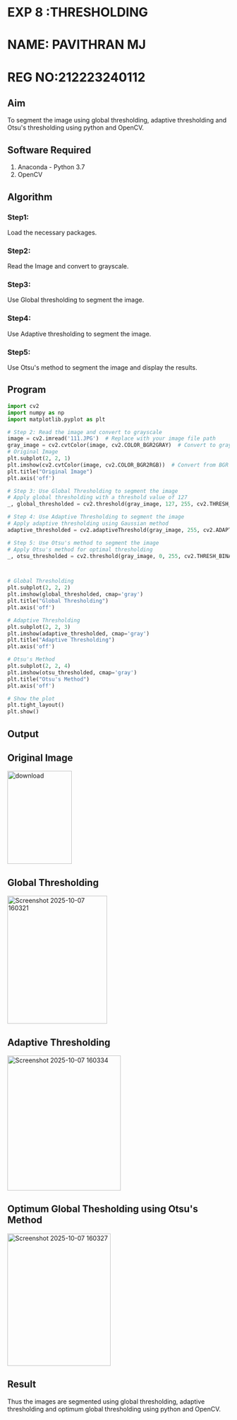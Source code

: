 # EXP 8 :THRESHOLDING
# NAME: PAVITHRAN MJ
# REG NO:212223240112 
## Aim
To segment the image using global thresholding, adaptive thresholding and Otsu's thresholding using python and OpenCV.

## Software Required
1. Anaconda - Python 3.7
2. OpenCV

## Algorithm

### Step1:
Load the necessary packages.

### Step2:
Read the Image and convert to grayscale.

### Step3:
Use Global thresholding to segment the image.

### Step4:
Use Adaptive thresholding to segment the image.

### Step5:
Use Otsu's method to segment the image and display the results.

## Program

```python
import cv2
import numpy as np
import matplotlib.pyplot as plt

# Step 2: Read the image and convert to grayscale
image = cv2.imread('111.JPG')  # Replace with your image file path
gray_image = cv2.cvtColor(image, cv2.COLOR_BGR2GRAY)  # Convert to grayscale
# Original Image
plt.subplot(2, 2, 1)
plt.imshow(cv2.cvtColor(image, cv2.COLOR_BGR2RGB))  # Convert from BGR to RGB for display
plt.title("Original Image")
plt.axis('off')

# Step 3: Use Global Thresholding to segment the image
# Apply global thresholding with a threshold value of 127
_, global_thresholded = cv2.threshold(gray_image, 127, 255, cv2.THRESH_BINARY)

# Step 4: Use Adaptive Thresholding to segment the image
# Apply adaptive thresholding using Gaussian method
adaptive_thresholded = cv2.adaptiveThreshold(gray_image, 255, cv2.ADAPTIVE_THRESH_GAUSSIAN_C, cv2.THRESH_BINARY, 11, 2)

# Step 5: Use Otsu's method to segment the image
# Apply Otsu's method for optimal thresholding
_, otsu_thresholded = cv2.threshold(gray_image, 0, 255, cv2.THRESH_BINARY + cv2.THRESH_OTSU)



# Global Thresholding
plt.subplot(2, 2, 2)
plt.imshow(global_thresholded, cmap='gray')
plt.title("Global Thresholding")
plt.axis('off')

# Adaptive Thresholding
plt.subplot(2, 2, 3)
plt.imshow(adaptive_thresholded, cmap='gray')
plt.title("Adaptive Thresholding")
plt.axis('off')

# Otsu's Method
plt.subplot(2, 2, 4)
plt.imshow(otsu_thresholded, cmap='gray')
plt.title("Otsu's Method")
plt.axis('off')

# Show the plot
plt.tight_layout()
plt.show()
```
## Output

## Original Image
<img width="146" height="210" alt="download" src="https://github.com/user-attachments/assets/65275d7c-19e9-4c51-953d-28d862491db5" />

## Global Thresholding
<img width="226" height="289" alt="Screenshot 2025-10-07 160321" src="https://github.com/user-attachments/assets/68f95e0a-ae55-457e-9ec8-dd5ef85641c3" />

## Adaptive Thresholding
<img width="257" height="305" alt="Screenshot 2025-10-07 160334" src="https://github.com/user-attachments/assets/73098431-6798-4d68-9bdf-c1586d405bca" />

## Optimum Global Thesholding using Otsu's Method
<img width="234" height="299" alt="Screenshot 2025-10-07 160327" src="https://github.com/user-attachments/assets/ef979c4b-a60e-4aa9-9fe3-e6f96bebe9ac" />

## Result
Thus the images are segmented using global thresholding, adaptive thresholding and optimum global thresholding using python and OpenCV.
